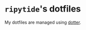 # `ripytide`'s dotfiles

My dotfiles are managed using [dotter](https://github.com/SuperCuber/dotter).
